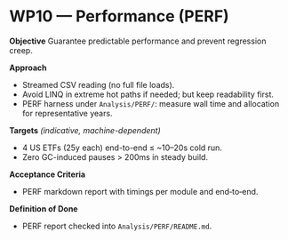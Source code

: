 # WP10 — Performance (PERF)

**Objective**
Guarantee predictable performance and prevent regression creep.

**Approach**
- Streamed CSV reading (no full file loads).
- Avoid LINQ in extreme hot paths if needed; but keep readability first.
- PERF harness under `Analysis/PERF/`: measure wall time and allocation for representative years.

**Targets** *(indicative, machine-dependent)*
- 4 US ETFs (25y each) end-to-end ≤ ~10–20s cold run.
- Zero GC-induced pauses > 200ms in steady build.

**Acceptance Criteria**
- PERF markdown report with timings per module and end‑to‑end.

**Definition of Done**
- PERF report checked into `Analysis/PERF/README.md`.
